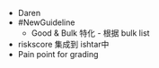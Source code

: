 - Daren
- #NewGuideline
	- Good & Bulk 特化 - 根据 bulk list
- riskscore 集成到 ishtar中
- Pain point for grading